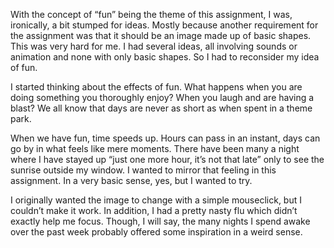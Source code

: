 With the concept of “fun” being the theme of this assignment, I was, ironically, a bit stumped for ideas. Mostly because another requirement for the assignment was that it should be an image made up of basic shapes. This was very hard for me. I had several ideas, all involving sounds or animation and none with only basic shapes. So I had to reconsider my idea of fun. 

I started thinking about the effects of fun. What happens when you are doing something you thoroughly enjoy? When you laugh and are having a blast? We all know that days are never as short as when spent in a theme park. 

When we have fun, time speeds up. Hours can pass in an instant, days can go by in what feels like mere moments. There have been many a night where I have stayed up “just one more hour, it’s not that late” only to see the sunrise outside my window. I wanted to mirror that feeling in this assignment. In a very basic sense, yes, but I wanted to try. 

I originally wanted the image to change with a simple mouseclick, but I couldn’t make it work. In addition, I had a pretty nasty flu which didn’t exactly help me focus. Though, I will say, the many nights I spend awake over the past week probably offered some inspiration in a weird sense. 

